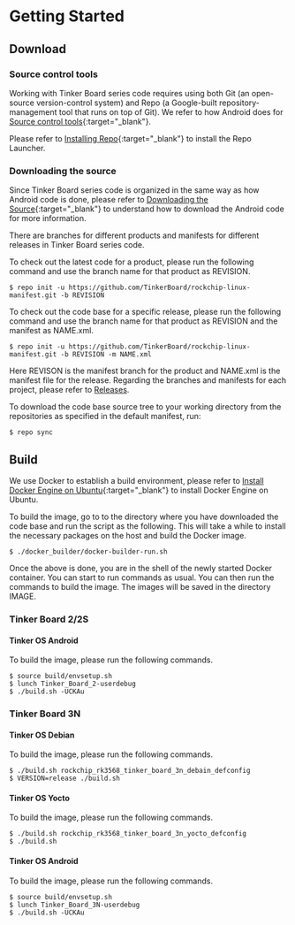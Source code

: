 # Getting Started
## Download
### Source control tools
Working with Tinker Board series code requires using both Git (an open-source version-control system) and Repo (a Google-built repository-management tool that runs on top of Git). We refer to how Android does for [Source control tools](https://source.android.com/docs/setup/download){:target="_blank"}.

Please refer to [Installing Repo](https://source.android.com/setup/develop#installing-repo){:target="_blank"} to install the Repo Launcher.

### Downloading the source
Since Tinker Board series code is organized in the same way as how Android code is done, please refer to [Downloading the Source](https://source.android.com/setup/build/downloading){:target="_blank"} to understand how to download the Android code for more information.

There are branches for different products and manifests for different releases in Tinker Board series code.

To check out the latest code for a product, please run the following command and use the branch name for that product as REVISION.

    $ repo init -u https://github.com/TinkerBoard/rockchip-linux-manifest.git -b REVISION

To check out the code base for a specific release, please run the following command and use the branch name for that product as REVISION and the manifest as NAME.xml.

    $ repo init -u https://github.com/TinkerBoard/rockchip-linux-manifest.git -b REVISION -m NAME.xml

Here REVISON is the manifest branch for the product and NAME.xml is the manifest file for the release. Regarding the branches and manifests for each project, please refer to [Releases](#releases).

To download the code base source tree to your working directory from the repositories as specified in the default manifest, run:

    $ repo sync

## Build
We use Docker to establish a build environment, please refer to [Install Docker Engine on Ubuntu](https://docs.docker.com/engine/install/ubuntu/){:target="_blank"} to install Docker Engine on Ubuntu.

To build the image, go to to the directory where you have downloaded the code base and run the script as the following. This will take a while to install the necessary packages on the host and build the Docker image.

    $ ./docker_builder/docker-builder-run.sh

Once the above is done, you are in the shell of the newly started Docker container. You can start to run commands as usual. You can then run the commands to build the image. The images will be saved in the directory IMAGE.

### Tinker Board 2/2S
#### Tinker OS Android
To build the image, please run the following commands.

    $ source build/envsetup.sh
    $ lunch Tinker_Board_2-userdebug
    $ ./build.sh -UCKAu

### Tinker Board 3N
#### Tinker OS Debian
To build the image, please run the following commands.

    ​$ ./build.sh rockchip_rk3568_tinker_board_3n_debain_defconfig
    $ VERSION=release ./build.sh

#### Tinker OS Yocto
To build the image, please run the following commands.

    $ ./build.sh rockchip_rk3568_tinker_board_3n_yocto_defconfig
    $ ./build.sh

#### Tinker OS Android
To build the image, please run the following commands.

    $ source build/envsetup.sh
    $ lunch Tinker_Board_3N-userdebug 
    $ ./build.sh -UCKAu